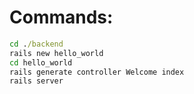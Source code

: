 # Commands:

```cmd
cd ./backend
rails new hello_world
cd hello_world
rails generate controller Welcome index
rails server
```

```cmd

```

```cmd

```

```cmd

```

```cmd

```

```cmd

```

```cmd

```

```cmd

```

```cmd

```

```cmd

```
